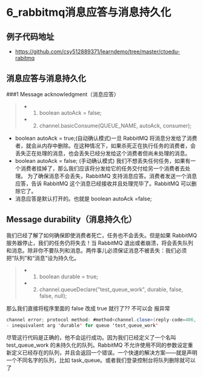 # 6_rabbitmq消息应答与消息持久化

## 例子代码地址
* https://github.com/csy512889371/learndemo/tree/master/ctoedu-rabitmq


## 消息应答与消息持久化

###1 Message acknowledgment（消息应答）

>* 1. boolean autoAck = false;
>* 2. channel.basicConsume(QUEUE_NAME, autoAck, consumer);

* boolean autoAck = true;(自动确认模式)一旦 RabbitMQ 将消息分发给了消费者，就会从内存中删除。在这种情况下，如果杀死正在执行任务的消费者，会丢失正在处理的消息，也会丢失已经分发给这个消费者但尚未处理的消息。
* boolean autoAck = false; (手动确认模式) 我们不想丢失任何任务，如果有一个消费者挂掉了，那么我们应该将分发给它的任务交付给另一个消费者去处理。 为了确保消息不会丢失，RabbitMQ 支持消息应答。消费者发送一个消息应答，告诉 RabbitMQ 这个消息已经接收并且处理完毕了。RabbitMQ 可以删除它了。
* 消息应答是默认打开的。也就是 boolean autoAck =false;


## Message durability（消息持久化）
我们已经了解了如何确保即使消费者死亡，任务也不会丢失。但是如果 RabbitMQ 服务器停止，我们的任务仍将失去！当 RabbitMQ 退出或者崩溃，将会丢失队列和消息。除非你不要队列和消息。两件事儿必须保证消息不被丢失：我们必须把“队列”和“消息”设为持久化。

>* 1. boolean durable = true;
>* 2. channel.queueDeclare("test_queue_work", durable, false, false, null);

那么我们直接将程序里面的 false 改成 true 就行了?? 不可以会 报异常 
```java
channel error; protocol method: #method<channel.close>(reply-code=406, replytext=PRECONDITION_FAILED
- inequivalent arg 'durable' for queue 'test_queue_work'
```
尽管这行代码是正确的，他不会运行成功。因为我们已经定义了一个名叫 test_queue_work 的未持久化的队列。RabbitMQ 不允许使用不同的参数设定重新定义已经存在的队列，并且会返回一个错误。一个快速的解决方案——就是声明一个不同名字的队列，比如 task_queue。或者我们登录控制台将队列删除就可以了